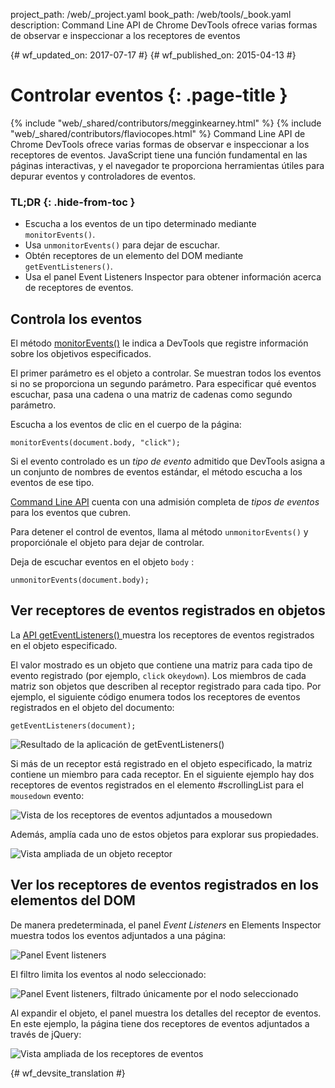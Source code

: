 project_path: /web/_project.yaml
book_path: /web/tools/_book.yaml
description: Command Line API de Chrome DevTools ofrece varias formas de observar e inspeccionar a los receptores de eventos

{# wf_updated_on: 2017-07-17 #}
{# wf_published_on: 2015-04-13 #}

# Controlar eventos {: .page-title }

{% include "web/_shared/contributors/megginkearney.html" %}
{% include "web/_shared/contributors/flaviocopes.html" %}
Command Line API de Chrome DevTools ofrece varias formas de observar e inspeccionar a los receptores de eventos. JavaScript tiene una función fundamental en las páginas interactivas, y el navegador te proporciona herramientas útiles para depurar eventos y controladores de eventos.


### TL;DR {: .hide-from-toc }
- Escucha a los eventos de un tipo determinado mediante `monitorEvents()`.
- Usa `unmonitorEvents()` para dejar de escuchar.
- Obtén receptores de un elemento del DOM mediante `getEventListeners()`.
- Usa el panel Event Listeners Inspector para obtener información acerca de receptores de eventos.


## Controla los eventos

El método [monitorEvents()](/web/tools/chrome-devtools/debug/command-line/command-line-reference#monitoreventsobject-events)
le indica a DevTools que registre información sobre los objetivos especificados.

El primer parámetro es el objeto a controlar.
Se muestran todos los eventos si no se proporciona un segundo parámetro.
Para especificar qué eventos escuchar,
pasa una cadena o una matriz de cadenas como segundo parámetro.

Escucha a los eventos de clic en el cuerpo de la página:

    monitorEvents(document.body, "click");

Si el evento controlado es un *tipo de evento* admitido
que DevTools asigna a un conjunto de nombres de eventos estándar,
el método escucha a los eventos de ese tipo.

[Command Line API](/web/tools/chrome-devtools/debug/command-line/command-line-reference) cuenta con una admisión completa de *tipos de eventos* para los eventos que cubren.

Para detener el control de eventos,
llama al método `unmonitorEvents()` y proporciónale el objeto para dejar de controlar.

Deja de escuchar eventos en el objeto `body` :

    unmonitorEvents(document.body);

## Ver receptores de eventos registrados en objetos

La [API getEventListeners() ](/web/tools/chrome-devtools/debug/command-line/command-line-reference#geteventlistenersobject)
muestra los receptores de eventos registrados en el objeto especificado.

El valor mostrado es un objeto que contiene una matriz para cada tipo de evento registrado (por ejemplo, `click` o`keydown`).
Los miembros de cada matriz son objetos que describen
al receptor registrado para cada tipo.
Por ejemplo,
el siguiente código enumera todos los receptores de eventos registrados en el objeto del documento:

    getEventListeners(document);

![Resultado de la aplicación de getEventListeners()](images/events-call-geteventlisteners.png)

Si más de un receptor está registrado en el objeto especificado,
la matriz contiene un miembro para cada receptor.
En el siguiente ejemplo
hay dos receptores de eventos registrados en el elemento #scrollingList para el `mousedown` evento:

![Vista de los receptores de eventos adjuntados a mousedown](images/events-geteventlisteners_multiple.png)

Además, amplía cada uno de estos objetos para explorar sus propiedades.

![Vista ampliada de un objeto receptor](images/events-geteventlisteners_expanded.png)

## Ver los receptores de eventos registrados en los elementos del DOM

De manera predeterminada,
el panel *Event Listeners* en Elements Inspector muestra todos los eventos adjuntados a una página:

![Panel Event listeners](images/events-eventlisteners_panel.png)

El filtro limita los eventos al nodo seleccionado:

![Panel Event listeners, filtrado únicamente por el nodo seleccionado](images/events-eventlisteners_panel_filtered.png)

Al expandir el objeto, el panel muestra los detalles del receptor de eventos.
En este ejemplo,
la página tiene dos receptores de eventos adjuntados a través de jQuery:

![Vista ampliada de los receptores de eventos](images/events-eventlisteners_panel_details.png)



{# wf_devsite_translation #}
